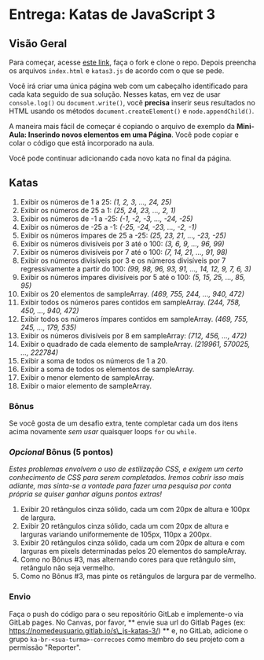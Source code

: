 # Entrega: Katas de JavaScript 3

## Visão Geral

Para começar, acesse [este link](https://gitlab.com/kenzie-academy-brasil/se/fe/getting-started-with-javascript/s_js-katas-3), faça o fork e clone o repo. Depois preencha os arquivos `index.html` e `katas3.js` de acordo com o que se pede.

Você irá criar uma única página web com um cabeçalho identificado para cada kata seguido de sua solução. Nesses katas, em vez de usar `console.log()` ou `document.write()`, você **precisa** inserir seus resultados no HTML usando os métodos `document.createElement()` e `node.appendChild()`.

A maneira mais fácil de começar é copiando o arquivo de exemplo da **Mini-Aula: Inserindo novos elementos em uma Página**. Você pode copiar e colar o código que está incorporado na aula.

Você pode continuar adicionando cada novo kata no final da página.

## Katas 

1.  Exibir os números de 1 a 25: _(1, 2, 3, …, 24, 25)_
2.  Exibir os números de 25 a 1: _(25, 24, 23, …, 2, 1)_
3.  Exibir os números de -1 a -25: _(-1, -2, -3, …, -24, -25)_
4.  Exibir os números de -25 a -1: _(-25, -24, -23, …, -2, -1)_
5.  Exibir os números ímpares de 25 a -25: _(25, 23, 21, …, -23, -25)_
6.  Exibir os números divisíveis por 3 até o 100: _(3, 6, 9, …, 96, 99)_
7.  Exibir os números divisíveis por 7 até o 100: _(7, 14, 21, …, 91, 98)_
8.  Exibir os números divisíveis por 3 e os números divisíveis por 7 regressivamente a partir do 100: _(99, 98, 96, 93, 91, …, 14, 12, 9, 7, 6, 3)_
9.  Exibir os números ímpares divisíveis por 5 até o 100: _(5, 15, 25, …, 85, 95)_
10. Exibir os 20 elementos de sampleArray. _(469, 755, 244, …, 940, 472)_
11. Exibir todos os números pares contidos em sampleArray. _(244, 758, 450, …, 940, 472)_
12. Exibir todos os números ímpares contidos em sampleArray. _(469, 755, 245, …, 179, 535)_
13. Exibir os números divisíveis por 8 em sampleArray: _(712, 456, …, 472)_
14. Exibir o quadrado de cada elemento de sampleArray. _(219961, 570025, …, 222784)_
15. Exibir a soma de todos os números de 1 a 20.
16. Exibir a soma de todos os elementos de sampleArray.
17. Exibir o menor elemento de sampleArray.
18. Exibir o maior elemento de sampleArray.

### Bônus

Se você gosta de um desafio extra, tente completar cada um dos itens acima novamente _sem usar_ quaisquer loops `for` ou `while`.

### *Opcional* Bônus (5 pontos)

*Estes problemas envolvem o uso de estilização CSS, e exigem um certo conhecimento de CSS para serem completados. Iremos cobrir isso mais adiante, mas sinta-se a vontade para fazer uma pesquisa por conta própria se quiser ganhar alguns pontos extras!*

1. Exibir 20 retângulos cinza sólido, cada um com 20px de altura e 100px de largura.
2. Exibir 20 retângulos cinza sólido, cada um com 20px de altura e larguras variando uniformemente de 105px, 110px a 200px.
3. Exibir 20 retângulos cinza sólido, cada um com 20px de altura e com larguras em pixels determinadas pelos 20 elementos do sampleArray.
4. Como no Bônus #3, mas alternando cores para que retângulo sim, retângulo não seja vermelho.
5. Como no Bônus #3, mas pinte os retângulos de largura par de vermelho.

### Envio

Faça o push do código para o seu repositório GitLab e implemente-o via GitLab pages. No Canvas, por favor, ** envie sua url do Gitlab Pages (ex: https://nomedeusuario.gitlab.io/s\_js-katas-3/) ** e, no GitLab, adicione o grupo `ka-br-<sua-turma>-correcoes` como membro do seu projeto com a permissão "Reporter".

